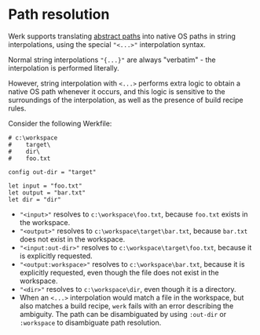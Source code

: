 # Path resolution

Werk supports translating [abstract paths](../paths.md) into native OS paths in
string interpolations, using the special `"<...>"` interpolation syntax.

Normal string interpolations `"{...}"` are always "verbatim" - the interpolation
is performed literally.

However, string interpolation with `<...>` performs extra logic to obtain a
native OS path whenever it occurs, and this logic is sensitive to the
surroundings of the interpolation, as well as the presence of build recipe
rules.

Consider the following Werkfile:

```werk
# c:\workspace
#    target\
#    dir\
#    foo.txt

config out-dir = "target"

let input = "foo.txt"
let output = "bar.txt"
let dir = "dir"
```

- `"<input>"` resolves to `c:\workspace\foo.txt`, because `foo.txt` exists in
  the workspace.
- `"<output>"` resolves to `c:\workspace\target\bar.txt`, because `bar.txt`
  does not exist in the workspace.
- `"<input:out-dir>"` resolves to `c:\workspace\target\foo.txt`, because it is
  explicitly requested.
- `"<output:workspace>"` resolves to `c:\workspace\bar.txt`, because it is
  explicitly requested, even though the file does not exist in the workspace.
- `"<dir>"` resolves to `c:\workspace\dir`, even though it is a directory.
- When an `<...>` interpolation would match a file in the workspace, but also
  matches a build recipe, `werk` fails with an error describing the ambiguity.
  The path can be disambiguated by using `:out-dir` or `:workspace` to
  disambiguate path resolution.
